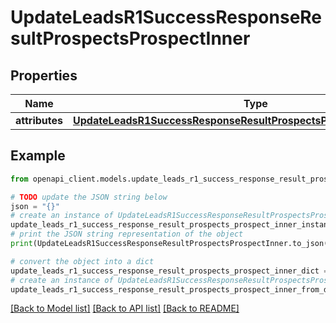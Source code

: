 # UpdateLeadsR1SuccessResponseResultProspectsProspectInner


## Properties

Name | Type | Description | Notes
------------ | ------------- | ------------- | -------------
**attributes** | [**UpdateLeadsR1SuccessResponseResultProspectsProspectInnerAttributes**](UpdateLeadsR1SuccessResponseResultProspectsProspectInnerAttributes.md) |  | [optional] 

## Example

```python
from openapi_client.models.update_leads_r1_success_response_result_prospects_prospect_inner import UpdateLeadsR1SuccessResponseResultProspectsProspectInner

# TODO update the JSON string below
json = "{}"
# create an instance of UpdateLeadsR1SuccessResponseResultProspectsProspectInner from a JSON string
update_leads_r1_success_response_result_prospects_prospect_inner_instance = UpdateLeadsR1SuccessResponseResultProspectsProspectInner.from_json(json)
# print the JSON string representation of the object
print(UpdateLeadsR1SuccessResponseResultProspectsProspectInner.to_json())

# convert the object into a dict
update_leads_r1_success_response_result_prospects_prospect_inner_dict = update_leads_r1_success_response_result_prospects_prospect_inner_instance.to_dict()
# create an instance of UpdateLeadsR1SuccessResponseResultProspectsProspectInner from a dict
update_leads_r1_success_response_result_prospects_prospect_inner_from_dict = UpdateLeadsR1SuccessResponseResultProspectsProspectInner.from_dict(update_leads_r1_success_response_result_prospects_prospect_inner_dict)
```
[[Back to Model list]](../README.md#documentation-for-models) [[Back to API list]](../README.md#documentation-for-api-endpoints) [[Back to README]](../README.md)


